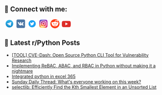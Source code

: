 ## 🔎 Connect with me:
[<img src="https://github.com/bullbesh/bullbesh/blob/main/images/Telegram.png" width="32" height="32" />](https://t.me/bullbesh)
[<img src="https://github.com/bullbesh/bullbesh/blob/main/images/VK.png" width="32" height="32" />](https://vk.com/bullbesh)
[<img src="https://github.com/bullbesh/bullbesh/blob/main/images/Twitter.png" width="32" height="32" />](https://twitter.com/bullbesh1)
[<img src="https://github.com/bullbesh/bullbesh/blob/main/images/Instagram.png" width="32" height="32" />](https://www.instagram.com/bullbesh)
[<img src="https://github.com/bullbesh/bullbesh/blob/main/images/Reddit.png" width="32" height="32" />](https://www.reddit.com/user/bullbesh)
[<img src="https://github.com/bullbesh/bullbesh/blob/main/images/YouTube.png" width="32" height="32" />](https://www.youtube.com/channel/UCtfjRs6uzgq5mfm8S06WTcg)

## 📕 Latest r/Python Posts
<!-- BLOG-POST-LIST:START -->
- [[TOOL] CVE-Dash: Open Source Python CLI Tool for Vulnerability Research](https://www.reddit.com/r/Python/comments/1jn4z72/tool_cvedash_open_source_python_cli_tool_for/)
- [Implementing ReBAC, ABAC, and RBAC in Python without making it a nightmare](https://www.reddit.com/r/Python/comments/1jn16cu/implementing_rebac_abac_and_rbac_in_python/)
- [Integrated python in excel 365](https://www.reddit.com/r/Python/comments/1jn0li3/integrated_python_in_excel_365/)
- [Sunday Daily Thread: What&#39;s everyone working on this week?](https://www.reddit.com/r/Python/comments/1jmzwh4/sunday_daily_thread_whats_everyone_working_on/)
- [selectlib: Efficiently Find the Kth Smallest Element in an Unsorted List](https://www.reddit.com/r/Python/comments/1jmz31u/selectlib_efficiently_find_the_kth_smallest/)
<!-- BLOG-POST-LIST:END -->

